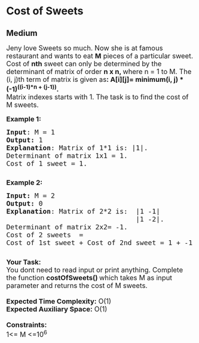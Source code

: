 # Cost of Sweets
## Medium
<div class="problems_problem_content__Xm_eO"><p><span style="font-size:18px">Jeny love Sweets&nbsp;so much. Now she is at famous restaurant and wants to eat <strong>M</strong>&nbsp;pieces of a particular&nbsp;sweet. Cost of <strong>nth</strong>&nbsp;sweet&nbsp;can only be determined by the determinant of matrix of order&nbsp;<strong>n</strong><strong>&nbsp;x n, </strong>where n&nbsp;=&nbsp;1 to M. The (i, j)th term of matrix is given as<strong>: A[i][j]= minimum(i, j) *(-1)<sup>((i-1)*n + (j-1))</sup>.</strong><br>
Matrix indexes starts with 1. The task is to&nbsp;find the cost of M sweets.</span><br>
<br>
<span style="font-size:18px"><strong>Example 1:</strong></span></p>

<pre><span style="font-size:18px"><strong>Input</strong>: M = 1
<strong>Output:</strong>&nbsp;1&nbsp;
<strong>Explanation</strong>: Matrix of 1*1 is: |1|.
Determinant of matrix 1x1 = 1.
Cost of 1 sweet&nbsp;= 1.</span><span style="font-size:18px">
</span>
</pre>

<p><span style="font-size:18px"><strong>Example 2:</strong></span></p>

<pre><span style="font-size:18px"><strong>Input: </strong>M = 2
<strong>Output:&nbsp;</strong>0
<strong>Explanation</strong>: Matrix of 2*2 is: &nbsp;|1 -1|
&nbsp;&nbsp; &nbsp; &nbsp; &nbsp; &nbsp; &nbsp; &nbsp; &nbsp; &nbsp; &nbsp; &nbsp; &nbsp; &nbsp;&nbsp;     |1 -2|.
Determinant of matrix 2x2= -1.
Cost of 2 sweets&nbsp; = 
Cost of 1st sweet&nbsp;+ Cost of 2nd sweet&nbsp;= 1 + -1 = 0.</span>
</pre>

<p><br>
<span style="font-size:18px"><strong>Your Task:&nbsp;&nbsp;</strong><br>
You dont need to read input or print anything. Complete the function <strong>costOfSweets()&nbsp;</strong>which takes M&nbsp;as input parameter and returns the cost of M sweets.<br>
<br>
<strong>Expected Time Complexity:</strong> O(1)<br>
<strong>Expected Auxiliary Space:</strong> O(1)<br>
<br>
<strong>Constraints:</strong><br>
1&lt;= M &lt;=10<sup>6</sup></span></p>
</div>